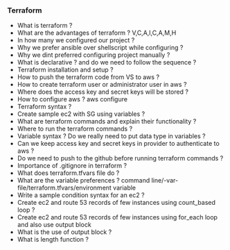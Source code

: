 ### Terraform
- What is terraform ?
- What are the advantages of terraform ? V,C,A,I,C,A,M,H
- In how many we configured our project ?
- Why we prefer ansible over shellscript while configuring ?
- Why we dint preferred configuring project manually ?
- What is declarative ? and do we need to follow the sequence ?
- Terraform installation and setup ?
- How to push the terraform code from VS to aws ?
- How to create terraform user or administrator user in aws ?
- Where does the access key and secret keys will be stored ?
- How to configure aws ? aws configure
- Terraform syntax ?
- Create sample ec2 with SG using variables ?
- What are terraform commands and explain their functionality ?
- Where to run the terraform commands ?
- Variable syntax ? Do we really need to put data type in variables ?
- Can we keep access key and secret keys in provider to authenticate to aws ?
- Do we need to push to the github before running terraform commands ?
- Importance of .gitignore in terraform ?
- What does terraform.tfvars file do ?
- What are the variable preferences ? command line/-var-file/terraform.tfvars/environment variable
- Write a sample condition syntax for an ec2 ?
- Create ec2 and route 53 records of few instances using count_based loop ?
- Create ec2 and route 53 records of few instances using for_each loop and also use output block
- What is the use of output block ?
- What is length function ?












